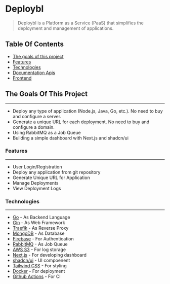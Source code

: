 # Deploybl
> Deploybl is a Platform as a Service (PaaS) that simplifies the deployment and management of applications.


## Table Of Contents
- [The goals of this project](#goal)
- [Features](#features)
- [Technologies](#technologies---libraries)
- [Documentation Apis](#documentation-apis)
- [Frontend](#frontend)

<a id="goal"></a>
## The Goals Of This Project
---
*  Deploy any type of application (Node.js, Java, Go, etc.). No need to buy and configure a server.
*  Generate a unique URL for each deployment. No need to buy and configure a domain.
*  Using RabbitMQ as a Job Queue
*  Building a simple dashboard with Next.js and shadcn/ui


<a id="features"></a>
### Features
---
* User Login/Registration
* Deploy any application from git repository
* Generate Unique URL for Application  
* Manage Deployments
* View Deployment Logs

<a id="technologies"></a>
### Technologies
---
* [Go](https://golang.org/) - As Backend Language
* [Gin](https://github.com/gin-gonic/gin) - As Web Framework
* [Traefik](https://traefik.io/) - As Reverse Proxy
* [MongoDB](https://www.mongodb.com/) - As Database
* [Firebase](https://firebase.google.com/) - For Authentication
* [RabbitMQ](https://www.rabbitmq.com/) - As Job Queue
* [AWS S3](https://aws.amazon.com/s3/) - For log storage
* [Next.js](https://nextjs.org/) - For developing dashboard
* [shadcn/ui](https://ui.shadcn.com/) - UI compoenent
* [Tailwind CSS](https://tailwindcss.com/) - For styling
* [Docker](https://www.docker.com/) - For deployment
* [Github Actions](https://github.com/features/actions) - For CI

